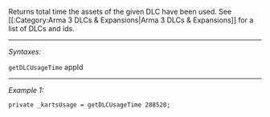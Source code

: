 Returns total time the assets of the given DLC have been used. See [[:Category:Arma 3 DLCs & Expansions|Arma 3 DLCs & Expansions]] for a list of DLCs and ids.


---
*Syntaxes:*

`getDLCUsageTime` appId

---
*Example 1:*

```sqf
private _kartsUsage = getDLCUsageTime 288520;
```